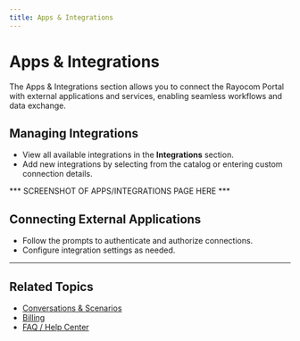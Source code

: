 ```yaml
---
title: Apps & Integrations
---
```


# Apps & Integrations

The Apps & Integrations section allows you to connect the Rayocom Portal with external applications and services, enabling seamless workflows and data exchange.

## Managing Integrations
- View all available integrations in the **Integrations** section.
- Add new integrations by selecting from the catalog or entering custom connection details.

*** SCREENSHOT OF APPS/INTEGRATIONS PAGE HERE ***

## Connecting External Applications
- Follow the prompts to authenticate and authorize connections.
- Configure integration settings as needed.

---

## Related Topics
- [Conversations & Scenarios](./conversations.md)
- [Billing](./billing.md)
- [FAQ / Help Center](./faq.md) 